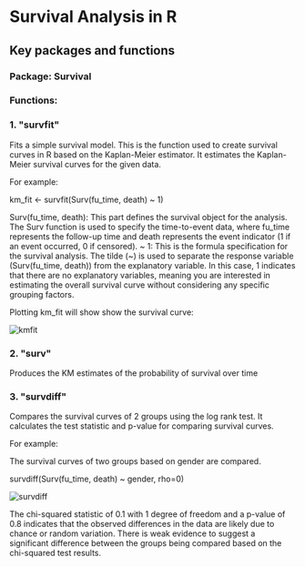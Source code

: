 # Survival Analysis in R
## Key packages and functions
### Package: Survival
### Functions:

### 1. "survfit"
Fits a simple survival model. This is the function used to create survival curves in R based on the Kaplan-Meier estimator. It estimates the Kaplan-Meier survival curves for the given data. 

For example:

km_fit <- survfit(Surv(fu_time, death) ~ 1)

Surv(fu_time, death): This part defines the survival object for the analysis. The Surv function is used to specify the time-to-event data, where fu_time represents the follow-up time and death represents the event indicator (1 if an event occurred, 0 if censored). ~ 1: This is the formula specification for the survival analysis. The tilde (~) is used to separate the response variable (Surv(fu_time, death)) from the explanatory variable. In this case, 1 indicates that there are no explanatory variables, meaning you are interested in estimating the overall survival curve without considering any specific grouping factors.

Plotting km_fit will show show the survival curve:

![kmfit](https://github.com/1Genevieve/Survival_Analysis/blob/master/kmfit2.JPG)

### 2. "surv" 
Produces the KM estimates of the probability of survival over time

### 3. "survdiff" 
Compares the survival curves of 2 groups using the log rank test. It calculates the test statistic and p-value for comparing survival curves.

For example:

The survival curves of two groups based on gender are compared. 

survdiff(Surv(fu_time, death) ~ gender, rho=0)



![survdiff](https://github.com/1Genevieve/Survival_Analysis/blob/master/survdiff1.JPG)

The chi-squared statistic of 0.1 with 1 degree of freedom and a p-value of 0.8 indicates that the observed differences in the data are likely due to chance or random variation. There is weak evidence to suggest a significant difference between the groups being compared based on the chi-squared test results.
